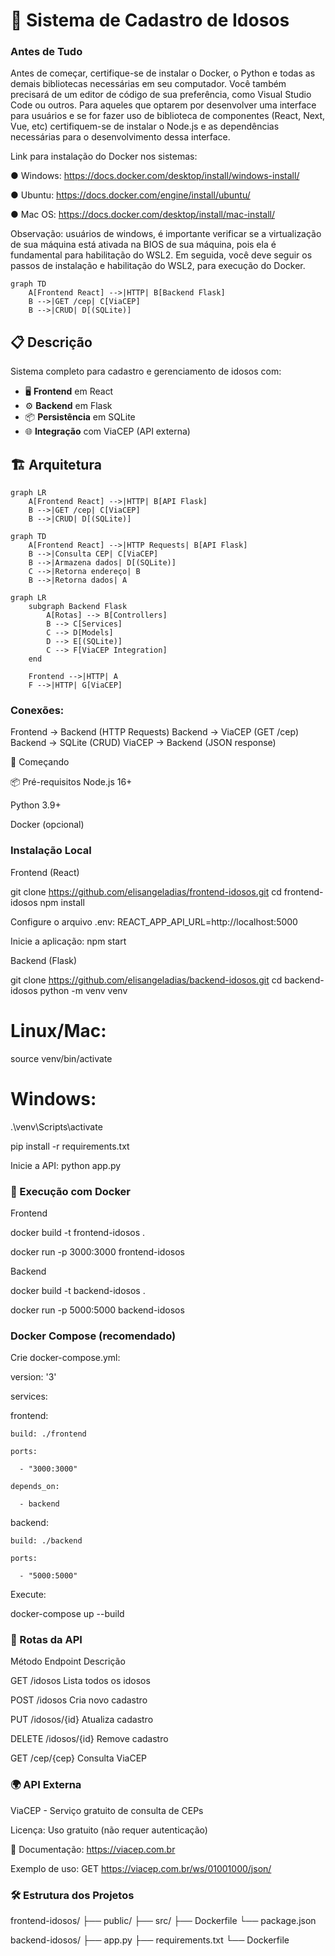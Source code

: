 # 🧓 Sistema de Cadastro de Idosos

### Antes de Tudo

Antes de começar, certifique-se de instalar o Docker, o Python e todas as demais bibliotecas necessárias em seu computador. Você também precisará de um editor de código de sua preferência, como Visual Studio Code ou outros. Para aqueles que optarem por desenvolver uma interface para usuários e se for fazer uso de biblioteca de componentes (React, Next, Vue, etc) certifiquem-se de instalar o Node.js e as dependências necessárias para o desenvolvimento dessa interface.

Link para instalação do Docker nos sistemas:

● Windows: https://docs.docker.com/desktop/install/windows-install/

● Ubuntu: https://docs.docker.com/engine/install/ubuntu/

● Mac OS: https://docs.docker.com/desktop/install/mac-install/

Observação: usuários de windows, é importante verificar se a virtualização de sua máquina está ativada na BIOS de sua máquina, pois ela é fundamental para habilitação do WSL2. Em seguida, você deve seguir os passos de instalação e habilitação do WSL2, para execução do Docker.

```mermaid
graph TD
    A[Frontend React] -->|HTTP| B[Backend Flask]
    B -->|GET /cep| C[ViaCEP]
    B -->|CRUD| D[(SQLite)]
```

## 📋 Descrição
Sistema completo para cadastro e gerenciamento de idosos com:
- 🖥️ **Frontend** em React
- ⚙️ **Backend** em Flask
- 📦 **Persistência** em SQLite
- 🌐 **Integração** com ViaCEP (API externa)

## 🏗️ Arquitetura

```mermaid
graph LR
    A[Frontend React] -->|HTTP| B[API Flask]
    B -->|GET /cep| C[ViaCEP]
    B -->|CRUD| D[(SQLite)]
```

```mermaid
graph TD
    A[Frontend React] -->|HTTP Requests| B[API Flask]
    B -->|Consulta CEP| C[ViaCEP]
    B -->|Armazena dados| D[(SQLite)]
    C -->|Retorna endereço| B
    B -->|Retorna dados| A
```

```mermaid
graph LR
    subgraph Backend Flask
        A[Rotas] --> B[Controllers]
        B --> C[Services]
        C --> D[Models]
        D --> E[(SQLite)]
        C --> F[ViaCEP Integration]
    end
    
    Frontend -->|HTTP| A
    F -->|HTTP| G[ViaCEP]
```

### Conexões:

Frontend → Backend (HTTP Requests)
Backend → ViaCEP (GET /cep)
Backend → SQLite (CRUD)
ViaCEP → Backend (JSON response)

🚀 Começando

📦 Pré-requisitos
Node.js 16+

Python 3.9+

Docker (opcional)


### Instalação Local

Frontend (React)

git clone https://github.com/elisangeladias/frontend-idosos.git
cd frontend-idosos
npm install

Configure o arquivo .env:
REACT_APP_API_URL=http://localhost:5000

Inicie a aplicação:
npm start

Backend (Flask)

git clone https://github.com/elisangeladias/backend-idosos.git
cd backend-idosos
python -m venv venv


# Linux/Mac:
source venv/bin/activate

# Windows:
.\venv\Scripts\activate

pip install -r requirements.txt

Inicie a API:
python app.py



### 🐳 Execução com Docker

Frontend

docker build -t frontend-idosos .

docker run -p 3000:3000 frontend-idosos

Backend

docker build -t backend-idosos .

docker run -p 5000:5000 backend-idosos


### Docker Compose (recomendado)

Crie docker-compose.yml:

version: '3'

services:

  frontend:
  
    build: ./frontend
    
    ports:
    
      - "3000:3000"
      
    depends_on:
    
      - backend
      
  backend:
  
    build: ./backend
    
    ports:
    
      - "5000:5000"
      
Execute:

docker-compose up --build


### 📡 Rotas da API

Método	Endpoint	Descrição

GET	    /idosos	  Lista todos os idosos

POST	  /idosos	  Cria novo cadastro

PUT	   /idosos/{id} Atualiza cadastro

DELETE	/idosos/{id} Remove cadastro

GET	    /cep/{cep}	Consulta ViaCEP


### 🌍 API Externa

ViaCEP - Serviço gratuito de consulta de CEPs

Licença: Uso gratuito (não requer autenticação)

🔗 Documentação: https://viacep.com.br

Exemplo de uso: GET https://viacep.com.br/ws/01001000/json/


### 🛠️ Estrutura dos Projetos

frontend-idosos/
├── public/
├── src/
├── Dockerfile
└── package.json

backend-idosos/
├── app.py
├── requirements.txt
└── Dockerfile
